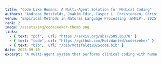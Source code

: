 ```yaml
---
title: "Code Like Humans: A Multi-Agent Solution for Medical Coding"
authors: "Andreas Motzfeldt, Joakim Edin, Casper L. Christensen, Christian Hardmeier, Lars Maaløe, Anna Rogers"
venue: "Empirical Methods in Natural Language Processing (EMNLP), 2025"
rank: 2
image: /assets/img/codeseeker-thumb.png
links:
  - { text: "pdf",  url: "https://arxiv.org/abs/2509.05378" }
  - { text: "code", url: "https://github.com/MotzWanted/codeseeker" }
  - { text: "bib",  url: "/bib/motzfeldt2025code.bib" }
date: 2025-09-10
excerpt: "A multi-agent system that performs clinical coding with human-like reasoning steps; demonstrates competitive accuracy on medical coding benchmarks."
---
```

